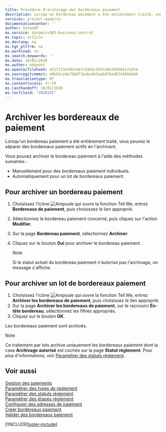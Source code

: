 ```yaml
---
title: Procédure d'archivage des bordereaux paiement
description: Lorsqu'un bordereau paiement a été entièrement traité, vous pouvez le séparer des bordereaux paiement actifs en l'archivant.
services: project-madeira
documentationcenter: ''
author: SorenGP
ms.service: dynamics365-business-central
ms.topic: article
ms.devlang: na
ms.tgt_pltfrm: na
ms.workload: na
ms.search.keywords: ''
ms.date: 10/01/2020
ms.author: edupont
ms.openlocfilehash: e52f372ef6b7e67c3d58c9547e6b7b9581e7a254
ms.sourcegitcommit: ddbb5cede750df1baba4b3eab8fbed6744b5b9d6
ms.translationtype: HT
ms.contentlocale: fr-FR
ms.lasthandoff: 10/01/2020
ms.locfileid: "3920152"
---
```

# <a name="archive-payment-slips"></a>Archiver les bordereaux de paiement
Lorsqu'un bordereau paiement a été entièrement traité, vous pouvez le séparer des bordereaux paiement actifs en l'archivant.  

Vous pouvez archiver le bordereau paiement à l'aide des méthodes suivantes :  

- Manuellement pour des bordereaux paiement individuels.  
- Automatiquement pour un lot de bordereaux paiement.  

## <a name="to-archive-a-payment-slip"></a>Pour archiver un bordereau paiement  

1.  Choisissez l'icône ![Ampoule qui ouvre la fonction Tell Me](../../media/ui-search/search_small.png "Dites-moi ce que vous voulez faire"), entrez **Bordereaux de paiement**, puis choisissez le lien approprié.  
2.  Sélectionnez le bordereau paiement concerné, puis cliquez sur l'action **Modifier**.  
3.  Sur la page **Bordereau paiement**, sélectionnez **Archiver**.  
4.  Cliquez sur le bouton **Oui** pour archiver le bordereau paiement.  

    > [!NOTE]  
    >  Si le statut actuel du bordereau paiement n'autorise pas l'archivage, un message s'affiche.  

## <a name="to-archive-a-batch-of-payment-slips"></a>Pour archiver un lot de bordereaux paiement  

1.  Choisissez l'icône ![Ampoule qui ouvre la fonction Tell Me](../../media/ui-search/search_small.png "Dites-moi ce que vous voulez faire"), entrez **Archiver les bordereaux de paiement**, puis choisissez le lien approprié.  
2.  Sur la page **Archiver les bordereaux de paiement**, sur le raccourci **En-tête bordereau**, sélectionnez les filtres appropriés.  
3.  Cliquez sur le bouton **OK**.  

Les bordereaux paiement sont archivés.  

> [!NOTE]  
>  Ce traitement par lots archive uniquement les bordereaux paiement dont la case **Archivage autorisé** est cochée sur la page **Statut règlement**. Pour plus d'informations, voir [Paramétrer des statuts règlement](how-to-set-up-payment-statuses.md).  

## <a name="see-also"></a>Voir aussi  
 [Gestion des paiements](payment-management.md)   
 [Paramétrer des types de règlement](how-to-set-up-payment-classes.md)   
 [Paramétrer des statuts règlement](how-to-set-up-payment-statuses.md)   
 [Paramétrer des étapes règlement](how-to-set-up-payment-steps.md)   
 [Configurer des adresses de paiement](how-to-set-up-payment-addresses.md)   
 [Créer bordereaux paiement](how-to-create-payment-slips.md)   
 [Valider des bordereaux paiement](how-to-post-payment-slips.md)


[!INCLUDE[footer-include](../../includes/footer-banner.md)]